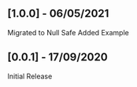## [1.0.0] - 06/05/2021
Migrated to Null Safe
Added Example

## [0.0.1] - 17/09/2020
Initial Release

